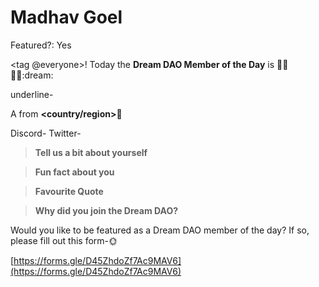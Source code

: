# Madhav Goel

Featured?: Yes

<tag @everyone>!
Today the **Dream DAO Member of the Day** is 🥳🌮💃🏿:dream:

underline- ***<name in bold><pronouns>***

A <role> from **<country/region>**🚀

Discord- **<discord tag>**
Twitter- **<insert twitter handle><insert their favourite emoji>**

> **Tell us a bit about yourself<insert their favourite emoji>**

> **Fun fact about you<insert their favourite emoji>**

> **Favourite Quote<insert their favourite emoji>**

> **Why did you join the Dream DAO?<insert their favourite emoji>**

> <Insert the photo of their SkywalkerZ>

Would you like to be featured as a Dream DAO member of the day?
If so, please fill out this form-🌞

[https://forms.gle/D45ZhdoZf7Ac9MAV6](https://forms.gle/D45ZhdoZf7Ac9MAV6)